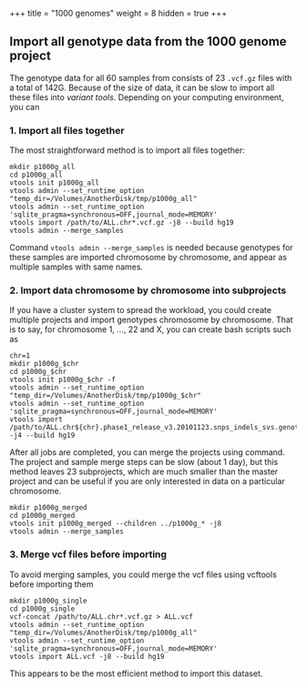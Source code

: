 +++
title = "1000 genomes"
weight = 8
hidden = true
+++

## Import all genotype data from the 1000 genome project

The genotype data for all 60 samples from consists of 23 `.vcf.gz` files with a total of 142G. Because of the size of data, it can be slow to import all these files into *variant tools*. Depending on your computing environment, you can 



### 1. Import all files together

The most straightforward method is to import all files together: 



    mkdir p1000g_all
    cd p1000g_all
    vtools init p1000g_all
    vtools admin --set_runtime_option "temp_dir=/Volumes/AnotherDisk/tmp/p1000g_all"
    vtools admin --set_runtime_option 'sqlite_pragma=synchronous=OFF,journal_mode=MEMORY'
    vtools import /path/to/ALL.chr*.vcf.gz -j8 --build hg19
    vtools admin --merge_samples
    

Command `vtools admin --merge_samples` is needed because genotypes for these samples are imported chromosome by chromosome, and appear as multiple samples with same names. 



### 2. Import data chromosome by chromosome into subprojects

If you have a cluster system to spread the workload, you could create multiple projects and import genotypes chromosome by chromosome. That is to say, for chromosome 1, ..., 22 and X, you can create bash scripts such as 



    chr=1
    mkdir p1000g_$chr
    cd p1000g_$chr
    vtools init p1000g_$chr -f
    vtools admin --set_runtime_option "temp_dir=/Volumes/AnotherDisk/tmp/p1000g_$chr"
    vtools admin --set_runtime_option 'sqlite_pragma=synchronous=OFF,journal_mode=MEMORY'
    vtools import /path/to/ALL.chr${chr}.phase1_release_v3.20101123.snps_indels_svs.genotypes.vcf.gz -j4 --build hg19
    

After all jobs are completed, you can merge the projects using command. The project and sample merge steps can be slow (about 1 day), but this method leaves 23 subprojects, which are much smaller than the master project and can be useful if you are only interested in data on a particular chromosome. 



    mkdir p1000g_merged
    cd p1000g_merged
    vtools init p1000g_merged --children ../p1000g_* -j8
    vtools admin --merge_samples
    



### 3. Merge vcf files before importing

To avoid merging samples, you could merge the vcf files using vcftools before importing them 



    mkdir p1000g_single
    cd p1000g_single
    vcf-concat /path/to/ALL.chr*.vcf.gz > ALL.vcf
    vtools admin --set_runtime_option "temp_dir=/Volumes/AnotherDisk/tmp/p1000g_all"
    vtools admin --set_runtime_option 'sqlite_pragma=synchronous=OFF,journal_mode=MEMORY'
    vtools import ALL.vcf -j8 --build hg19
    

This appears to be the most efficient method to import this dataset.
